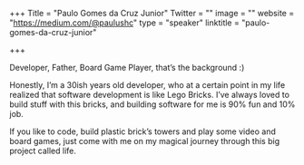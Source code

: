 +++
Title = "Paulo Gomes da Cruz Junior"
Twitter = ""
image = ""
website = "https://medium.com/@paulushc"
type = "speaker"
linktitle = "paulo-gomes-da-cruz-junior"

+++

Developer, Father, Board Game Player, that’s the background :)

Honestly, I’m a 30ish years old developer, who at a certain point in my life realized that software development is like Lego Bricks. I’ve always loved to build stuff with this bricks, and building software for me is 90% fun and 10% job.

If you like to code, build plastic brick’s towers and play some video and board games, just come with me on my magical journey through this big project called life.